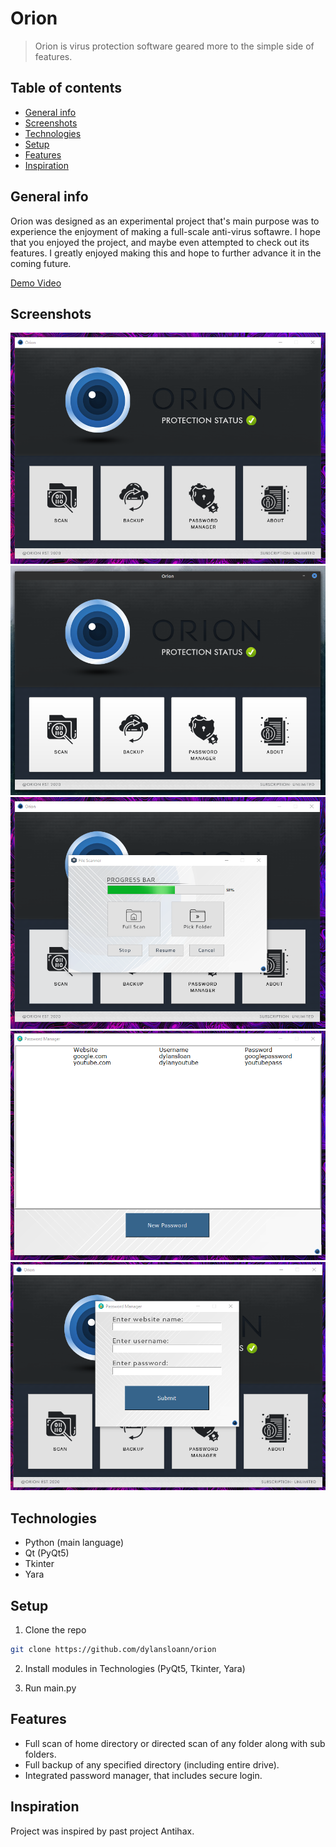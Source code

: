 # Orion
> Orion is virus protection software geared more to the simple side of features.

## Table of contents
* [General info](#general-info)
* [Screenshots](#screenshots)
* [Technologies](#technologies)
* [Setup](#setup)
* [Features](#features)
* [Inspiration](#inspiration)

## General info
Orion was designed as an experimental project that's main purpose was to experience the enjoyment of making a full-scale anti-virus softawre. 
I hope that you enjoyed the project, and maybe even attempted to check out its features. I greatly enjoyed making this and hope to further 
advance it in the coming future.

[Demo Video](https://youtu.be/zjYu5025mgo)

## Screenshots
![MainGUI](./assets/readme/mainGUI.png)
![MainGUI2.0](./assets/readme/mainGUI2.0.png)
![File Scanner](./assets/readme/scan.png)
![Password Manager (1)](./assets/readme/password1.png)
![Password Manager (2)](./assets/readme/password2.png)

## Technologies
* Python (main language)
* Qt (PyQt5)
* Tkinter
* Yara

## Setup
1. Clone the repo
```sh
git clone https://github.com/dylansloann/orion
```
2. Install modules in Technologies (PyQt5, Tkinter, Yara)

3. Run main.py

## Features
* Full scan of home directory or directed scan of any folder along with sub folders.
* Full backup of any specified directory (including entire drive).
* Integrated password manager, that includes secure login.

## Inspiration
Project was inspired by past project Antihax.